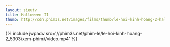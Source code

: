 ```yaml
---
layout: sieutv
title: Halloween II
thumb: http://cdn.phim3s.net/images/films/thumb/le-hoi-kinh-hoang-2-halloween-ii-1981.jpg
---
```

{% include jwpadv src='//phim3s.net/phim-le/le-hoi-kinh-hoang-2_5303/xem-phim//video.mp4' %}
